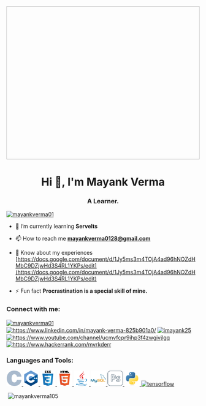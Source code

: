 <img scr="https://en.wikipedia.org/wiki/Programming_language#/media/File:Python_add5_syntax.svg" width="800" height ="400">
<h1 align="center">Hi 👋, I'm Mayank Verma</h1>
<h3 align="center">A Learner.</h3>

<p align="left"> <a href="https://twitter.com/mayankverma01" target="blank"><img src="https://img.shields.io/twitter/follow/mayankverma01?logo=twitter&style=for-the-badge" alt="mayankverma01" /></a> </p>

- 🌱 I’m currently learning **Servelts**

- 📫 How to reach me **mayankverma0128@gmail.com**

- 📄 Know about my experiences [https://docs.google.com/document/d/1Jy5ms3m4TOjA4ad96hNOZdHMbC9DZjwHd3S4RL1YKPs/edit](https://docs.google.com/document/d/1Jy5ms3m4TOjA4ad96hNOZdHMbC9DZjwHd3S4RL1YKPs/edit)

- ⚡ Fun fact **Procrastination is a special skill of mine.**

<h3 align="left">Connect with me:</h3>
<p align="left">
<a href="https://twitter.com/mayankverma01" target="blank"><img align="center" src="https://cdn.jsdelivr.net/npm/simple-icons@3.0.1/icons/twitter.svg" alt="mayankverma01" height="30" width="40" /></a>
<a href="https://linkedin.com/in/https://www.linkedin.com/in/mayank-verma-825b901a0/" target="blank"><img align="center" src="https://cdn.jsdelivr.net/npm/simple-icons@3.0.1/icons/linkedin.svg" alt="https://www.linkedin.com/in/mayank-verma-825b901a0/" height="30" width="40" /></a>
<a href="https://instagram.com/imayank25" target="blank"><img align="center" src="https://cdn.jsdelivr.net/npm/simple-icons@3.0.1/icons/instagram.svg" alt="imayank25" height="30" width="40" /></a>
<a href="https://www.youtube.com/c/https://www.youtube.com/channel/ucmvfcpr9ihp3f4zwgivjlgq" target="blank"><img align="center" src="https://cdn.jsdelivr.net/npm/simple-icons@3.0.1/icons/youtube.svg" alt="https://www.youtube.com/channel/ucmvfcpr9ihp3f4zwgivjlgq" height="30" width="40" /></a>
<a href="https://www.hackerrank.com/https://www.hackerrank.com/mvrkderr" target="blank"><img align="center" src="https://cdn.jsdelivr.net/npm/simple-icons@3.0.1/icons/hackerrank.svg" alt="https://www.hackerrank.com/mvrkderr" height="30" width="40" /></a>
</p>

<h3 align="left">Languages and Tools:</h3>
<p align="left"> <a href="https://www.cprogramming.com/" target="_blank"> <img src="https://raw.githubusercontent.com/devicons/devicon/master/icons/c/c-original.svg" alt="c" width="40" height="40"/> </a> <a href="https://www.w3schools.com/cpp/" target="_blank"> <img src="https://raw.githubusercontent.com/devicons/devicon/master/icons/cplusplus/cplusplus-original.svg" alt="cplusplus" width="40" height="40"/> </a> <a href="https://www.w3schools.com/css/" target="_blank"> <img src="https://raw.githubusercontent.com/devicons/devicon/master/icons/css3/css3-original-wordmark.svg" alt="css3" width="40" height="40"/> </a> <a href="https://www.w3.org/html/" target="_blank"> <img src="https://raw.githubusercontent.com/devicons/devicon/master/icons/html5/html5-original-wordmark.svg" alt="html5" width="40" height="40"/> </a> <a href="https://www.java.com" target="_blank"> <img src="https://raw.githubusercontent.com/devicons/devicon/master/icons/java/java-original.svg" alt="java" width="40" height="40"/> </a> <a href="https://www.mysql.com/" target="_blank"> <img src="https://raw.githubusercontent.com/devicons/devicon/master/icons/mysql/mysql-original-wordmark.svg" alt="mysql" width="40" height="40"/> </a> <a href="https://www.photoshop.com/en" target="_blank"> <img src="https://raw.githubusercontent.com/devicons/devicon/master/icons/photoshop/photoshop-line.svg" alt="photoshop" width="40" height="40"/> </a> <a href="https://www.python.org" target="_blank"> <img src="https://raw.githubusercontent.com/devicons/devicon/master/icons/python/python-original.svg" alt="python" width="40" height="40"/> </a> <a href="https://www.tensorflow.org" target="_blank"> <img src="https://www.vectorlogo.zone/logos/tensorflow/tensorflow-icon.svg" alt="tensorflow" width="40" height="40"/> </a> </p>

<p>&nbsp;<img align="center" src="https://github-readme-stats.vercel.app/api?username=mayankverma105&show_icons=true&locale=en" alt="mayankverma105" /></p>
